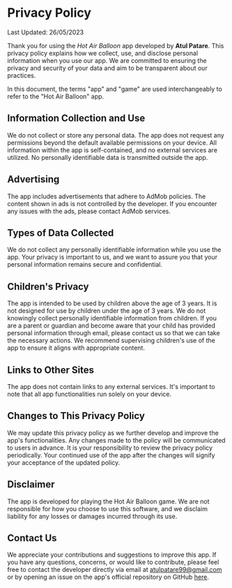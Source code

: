 # Privacy Policy

Last Updated: 26/05/2023

Thank you for using the *Hot Air Balloon* app developed by **Atul Patare**. This privacy policy
explains how we collect, use, and disclose personal information when you use our app. We are
committed to ensuring the privacy and security of your data and aim to be transparent about our
practices.

In this document, the terms "app" and "game" are used interchangeably to refer to the "Hot Air
Balloon" app.

## Information Collection and Use

We do not collect or store any personal data. The app does not request any permissions beyond the
default available permissions on your device. All information within the app is self-contained, and
no external services are utilized. No personally identifiable data is transmitted outside the app.

## Advertising

The app includes advertisements that adhere to AdMob policies. The content shown in ads is not
controlled by the developer. If you encounter any issues with the ads, please contact AdMob
services.

## Types of Data Collected

We do not collect any personally identifiable information while you use the app. Your privacy is
important to us, and we want to assure you that your personal information remains secure and
confidential.

## Children's Privacy

The app is intended to be used by children above the age of 3 years. It is not designed for use by
children under the age of 3 years. We do not knowingly collect personally identifiable information from
children. If you are a parent or guardian and become aware that your child has provided personal
information through email, please contact us so that we can take the necessary actions. We recommend
supervising children's use of the app to ensure it aligns with appropriate content.

## Links to Other Sites

The app does not contain links to any external services. It's important to note that all app
functionalities run solely on your device.

## Changes to This Privacy Policy

We may update this privacy policy as we further develop and improve the app's functionalities. Any
changes made to the policy will be communicated to users in advance. It is your responsibility to
review the privacy policy periodically. Your continued use of the app after the changes will signify
your acceptance of the updated policy.

## Disclaimer

The app is developed for playing the Hot Air Balloon game. We are not responsible for how you choose
to use this software, and we disclaim liability for any losses or damages incurred through its use.

## Contact Us

We appreciate your contributions and suggestions to improve this app. If you have any questions,
concerns, or would like to contribute, please feel free to contact the developer directly via email
at atulpatare99@gmail.com or by opening an issue on the app's official repository on
GitHub [here](https://github.com/AP-Atul/hot-air-balloon-game/issues/new).
